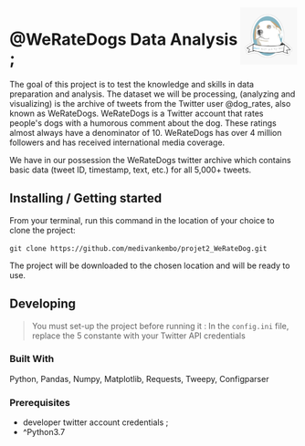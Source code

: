<img src="https://github.com/medivankembo/projet2_WeRateDog/blob/master/weRateDogs.jpg" alt="Logo of the project" align="right" width="100" height="100">

# @WeRateDogs Data Analysis ;

The goal of this project is to test the knowledge and skills in data preparation and analysis. 
The dataset we will be processing, (analyzing and visualizing) is 
the archive of tweets from the Twitter user @dog_rates, also known as WeRateDogs. 
WeRateDogs is a Twitter account that rates people's dogs with a humorous comment about the dog. These ratings almost always have a denominator of 10. 
WeRateDogs has over 4 million followers and has received international media coverage.

We have in our possession the WeRateDogs twitter archive which contains basic data (tweet ID, timestamp, text, etc.) for all 5,000+ tweets.


## Installing / Getting started

From your terminal, run this command in the location of your choice to clone the project: 

`git clone https://github.com/medivankembo/projet2_WeRateDog.git`


The project will be downloaded to the chosen location and will be ready to use.

## Developing
>You must set-up the project before running it :
>In the `config.ini` file, replace the 5 constante with your Twitter API credentials


### Built With
Python, Pandas, Numpy, Matplotlib, Requests, Tweepy, Configparser

### Prerequisites
- developer twitter account credentials ;
- ^Python3.7 

